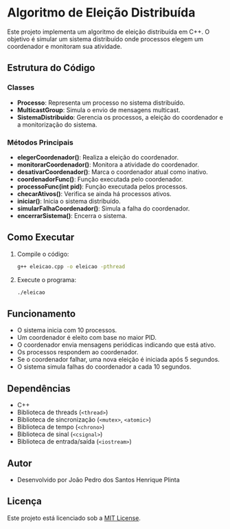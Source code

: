 # Algoritmo de Eleição Distribuída

Este projeto implementa um algoritmo de eleição distribuída em C++. O objetivo é simular um sistema distribuído onde processos elegem um coordenador e monitoram sua atividade.

## Estrutura do Código

### Classes

- **Processo**: Representa um processo no sistema distribuído.
- **MulticastGroup**: Simula o envio de mensagens multicast.
- **SistemaDistribuido**: Gerencia os processos, a eleição do coordenador e a monitorização do sistema.

### Métodos Principais

- **elegerCoordenador()**: Realiza a eleição do coordenador.
- **monitorarCoordenador()**: Monitora a atividade do coordenador.
- **desativarCoordenador()**: Marca o coordenador atual como inativo.
- **coordenadorFunc()**: Função executada pelo coordenador.
- **processoFunc(int pid)**: Função executada pelos processos.
- **checarAtivos()**: Verifica se ainda há processos ativos.
- **iniciar()**: Inicia o sistema distribuído.
- **simularFalhaCoordenador()**: Simula a falha do coordenador.
- **encerrarSistema()**: Encerra o sistema.

## Como Executar

1. Compile o código:
    ```sh
    g++ eleicao.cpp -o eleicao -pthread
    ```

2. Execute o programa:
    ```sh
    ./eleicao
    ```

## Funcionamento

- O sistema inicia com 10 processos.
- Um coordenador é eleito com base no maior PID.
- O coordenador envia mensagens periódicas indicando que está ativo.
- Os processos respondem ao coordenador.
- Se o coordenador falhar, uma nova eleição é iniciada após 5 segundos.
- O sistema simula falhas do coordenador a cada 10 segundos.

## Dependências

- C++
- Biblioteca de threads (`<thread>`)
- Biblioteca de sincronização (`<mutex>`, `<atomic>`)
- Biblioteca de tempo (`<chrono>`)
- Biblioteca de sinal (`<csignal>`)
- Biblioteca de entrada/saída (`<iostream>`)

## Autor

- Desenvolvido por João Pedro dos Santos Henrique Plinta

## Licença

Este projeto está licenciado sob a [MIT License](LICENSE).
